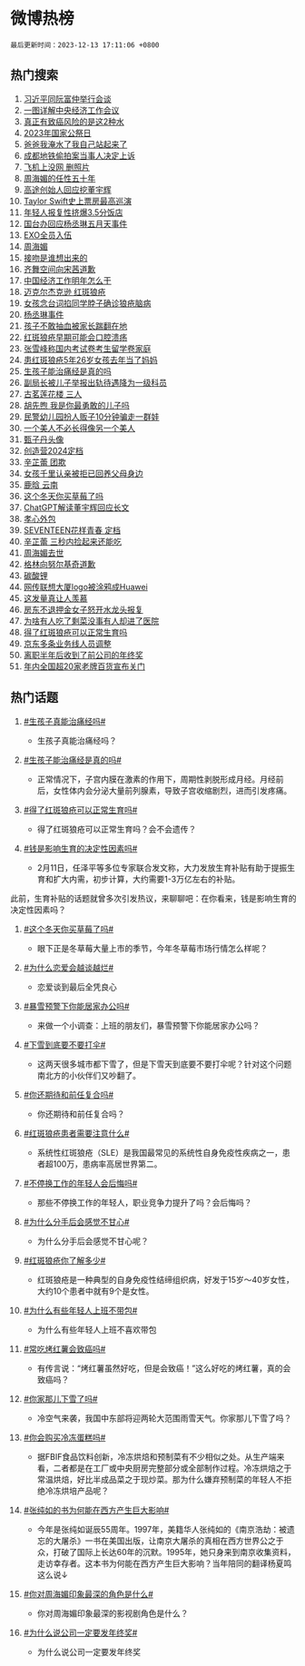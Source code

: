 # 微博热榜

`最后更新时间：2023-12-13 17:11:06 +0800`

## 热门搜索

1. [习近平同阮富仲举行会谈](https://m.weibo.cn/search?containerid=100103type%3D1%26t%3D10%26q%3D%23%E4%B9%A0%E8%BF%91%E5%B9%B3%E5%90%8C%E9%98%AE%E5%AF%8C%E4%BB%B2%E4%B8%BE%E8%A1%8C%E4%BC%9A%E8%B0%88%23&stream_entry_id=51&isnewpage=1&extparam=seat%3D1%26dgr%3D0%26cate%3D10103%26stream_entry_id%3D51%26filter_type%3Drealtimehot%26c_type%3D51%26pos%3D0%26q%3D%2523%25E4%25B9%25A0%25E8%25BF%2591%25E5%25B9%25B3%25E5%2590%258C%25E9%2598%25AE%25E5%25AF%258C%25E4%25BB%25B2%25E4%25B8%25BE%25E8%25A1%258C%25E4%25BC%259A%25E8%25B0%2588%2523%26display_time%3D1702458664%26pre_seqid%3D170245866476702673042)
1. [一图详解中央经济工作会议](https://m.weibo.cn/search?containerid=100103type%3D1%26t%3D10%26q%3D%23%E4%B8%80%E5%9B%BE%E8%AF%A6%E8%A7%A3%E4%B8%AD%E5%A4%AE%E7%BB%8F%E6%B5%8E%E5%B7%A5%E4%BD%9C%E4%BC%9A%E8%AE%AE%23&stream_entry_id=31&isnewpage=1&extparam=seat%3D1%26filter_type%3Drealtimehot%26q%3D%2523%25E4%25B8%2580%25E5%259B%25BE%25E8%25AF%25A6%25E8%25A7%25A3%25E4%25B8%25AD%25E5%25A4%25AE%25E7%25BB%258F%25E6%25B5%258E%25E5%25B7%25A5%25E4%25BD%259C%25E4%25BC%259A%25E8%25AE%25AE%2523%26pos%3D0%26realpos%3D1%26cate%3D5001%26c_type%3D31%26dgr%3D0%26flag%3D1%26stream_entry_id%3D31%26band_rank%3D1%26lcate%3D5001%26display_time%3D1702458664%26pre_seqid%3D170245866476702673042)
1. [真正有致癌风险的是这2种水](https://m.weibo.cn/search?containerid=100103type%3D1%26t%3D10%26q%3D%23%E7%9C%9F%E6%AD%A3%E6%9C%89%E8%87%B4%E7%99%8C%E9%A3%8E%E9%99%A9%E7%9A%84%E6%98%AF%E8%BF%992%E7%A7%8D%E6%B0%B4%23&stream_entry_id=31&isnewpage=1&extparam=seat%3D1%26filter_type%3Drealtimehot%26q%3D%2523%25E7%259C%259F%25E6%25AD%25A3%25E6%259C%2589%25E8%2587%25B4%25E7%2599%258C%25E9%25A3%258E%25E9%2599%25A9%25E7%259A%2584%25E6%2598%25AF%25E8%25BF%25992%25E7%25A7%258D%25E6%25B0%25B4%2523%26pos%3D1%26realpos%3D2%26cate%3D5001%26c_type%3D31%26dgr%3D0%26flag%3D0%26stream_entry_id%3D31%26band_rank%3D2%26lcate%3D5001%26display_time%3D1702458664%26pre_seqid%3D170245866476702673042)
1. [2023年国家公祭日](https://m.weibo.cn/search?containerid=100103type%3D1%26t%3D10%26q%3D%232023%E5%B9%B4%E5%9B%BD%E5%AE%B6%E5%85%AC%E7%A5%AD%E6%97%A5%23&stream_entry_id=31&isnewpage=1&extparam=seat%3D1%26filter_type%3Drealtimehot%26q%3D%25232023%25E5%25B9%25B4%25E5%259B%25BD%25E5%25AE%25B6%25E5%2585%25AC%25E7%25A5%25AD%25E6%2597%25A5%2523%26pos%3D2%26realpos%3D3%26cate%3D5001%26c_type%3D31%26dgr%3D0%26flag%3D16%26stream_entry_id%3D31%26band_rank%3D3%26lcate%3D5001%26display_time%3D1702458664%26pre_seqid%3D170245866476702673042)
1. [爸爸我淹水了我自己站起来了](https://m.weibo.cn/search?containerid=100103type%3D1%26t%3D10%26q%3D%23%E7%88%B8%E7%88%B8%E6%88%91%E6%B7%B9%E6%B0%B4%E4%BA%86%E6%88%91%E8%87%AA%E5%B7%B1%E7%AB%99%E8%B5%B7%E6%9D%A5%E4%BA%86%23&stream_entry_id=31&isnewpage=1&extparam=seat%3D1%26filter_type%3Drealtimehot%26q%3D%2523%25E7%2588%25B8%25E7%2588%25B8%25E6%2588%2591%25E6%25B7%25B9%25E6%25B0%25B4%25E4%25BA%2586%25E6%2588%2591%25E8%2587%25AA%25E5%25B7%25B1%25E7%25AB%2599%25E8%25B5%25B7%25E6%259D%25A5%25E4%25BA%2586%2523%26pos%3D3%26realpos%3D4%26cate%3D5001%26c_type%3D31%26dgr%3D0%26flag%3D0%26stream_entry_id%3D31%26band_rank%3D4%26lcate%3D5001%26display_time%3D1702458664%26pre_seqid%3D170245866476702673042)
1. [成都地铁偷拍案当事人决定上诉](https://m.weibo.cn/search?containerid=100103type%3D1%26t%3D10%26q%3D%23%E6%88%90%E9%83%BD%E5%9C%B0%E9%93%81%E5%81%B7%E6%8B%8D%E6%A1%88%E5%BD%93%E4%BA%8B%E4%BA%BA%E5%86%B3%E5%AE%9A%E4%B8%8A%E8%AF%89%23&stream_entry_id=31&isnewpage=1&extparam=seat%3D1%26filter_type%3Drealtimehot%26q%3D%2523%25E6%2588%2590%25E9%2583%25BD%25E5%259C%25B0%25E9%2593%2581%25E5%2581%25B7%25E6%258B%258D%25E6%25A1%2588%25E5%25BD%2593%25E4%25BA%258B%25E4%25BA%25BA%25E5%2586%25B3%25E5%25AE%259A%25E4%25B8%258A%25E8%25AF%2589%2523%26pos%3D4%26realpos%3D5%26cate%3D5001%26c_type%3D31%26dgr%3D0%26flag%3D1%26stream_entry_id%3D31%26band_rank%3D5%26lcate%3D5001%26display_time%3D1702458664%26pre_seqid%3D170245866476702673042)
1. [飞机上没网 删照片](https://m.weibo.cn/search?containerid=100103type%3D1%26t%3D10%26q%3D%E9%A3%9E%E6%9C%BA%E4%B8%8A%E6%B2%A1%E7%BD%91+%E5%88%A0%E7%85%A7%E7%89%87&stream_entry_id=31&isnewpage=1&extparam=seat%3D1%26filter_type%3Drealtimehot%26q%3D%25E9%25A3%259E%25E6%259C%25BA%25E4%25B8%258A%25E6%25B2%25A1%25E7%25BD%2591%2520%25E5%2588%25A0%25E7%2585%25A7%25E7%2589%2587%26pos%3D5%26realpos%3D6%26cate%3D5001%26c_type%3D31%26dgr%3D0%26flag%3D16%26stream_entry_id%3D31%26band_rank%3D6%26lcate%3D5001%26display_time%3D1702458664%26pre_seqid%3D170245866476702673042)
1. [周海媚的任性五十年](https://m.weibo.cn/search?containerid=100103type%3D1%26t%3D10%26q%3D%E5%91%A8%E6%B5%B7%E5%AA%9A%E7%9A%84%E4%BB%BB%E6%80%A7%E4%BA%94%E5%8D%81%E5%B9%B4&stream_entry_id=31&isnewpage=1&extparam=seat%3D1%26filter_type%3Drealtimehot%26q%3D%25E5%2591%25A8%25E6%25B5%25B7%25E5%25AA%259A%25E7%259A%2584%25E4%25BB%25BB%25E6%2580%25A7%25E4%25BA%2594%25E5%258D%2581%25E5%25B9%25B4%26pos%3D6%26realpos%3D7%26cate%3D5001%26c_type%3D31%26dgr%3D0%26flag%3D0%26stream_entry_id%3D31%26band_rank%3D7%26lcate%3D5001%26display_time%3D1702458664%26pre_seqid%3D170245866476702673042)
1. [高途创始人回应挖董宇辉](https://m.weibo.cn/search?containerid=100103type%3D1%26t%3D10%26q%3D%23%E9%AB%98%E9%80%94%E5%88%9B%E5%A7%8B%E4%BA%BA%E5%9B%9E%E5%BA%94%E6%8C%96%E8%91%A3%E5%AE%87%E8%BE%89%23&stream_entry_id=31&isnewpage=1&extparam=seat%3D1%26filter_type%3Drealtimehot%26q%3D%2523%25E9%25AB%2598%25E9%2580%2594%25E5%2588%259B%25E5%25A7%258B%25E4%25BA%25BA%25E5%259B%259E%25E5%25BA%2594%25E6%258C%2596%25E8%2591%25A3%25E5%25AE%2587%25E8%25BE%2589%2523%26pos%3D7%26realpos%3D8%26cate%3D5001%26c_type%3D31%26dgr%3D0%26flag%3D1%26stream_entry_id%3D31%26band_rank%3D8%26lcate%3D5001%26display_time%3D1702458664%26pre_seqid%3D170245866476702673042)
1. [Taylor Swift史上票房最高巡演](https://m.weibo.cn/search?containerid=100103type%3D1%26t%3D10%26q%3DTaylor+Swift%E5%8F%B2%E4%B8%8A%E7%A5%A8%E6%88%BF%E6%9C%80%E9%AB%98%E5%B7%A1%E6%BC%94&stream_entry_id=31&isnewpage=1&extparam=seat%3D1%26filter_type%3Drealtimehot%26q%3DTaylor%2520Swift%25E5%258F%25B2%25E4%25B8%258A%25E7%25A5%25A8%25E6%2588%25BF%25E6%259C%2580%25E9%25AB%2598%25E5%25B7%25A1%25E6%25BC%2594%26pos%3D8%26realpos%3D9%26cate%3D5001%26c_type%3D31%26dgr%3D0%26flag%3D1%26stream_entry_id%3D31%26band_rank%3D9%26lcate%3D5001%26display_time%3D1702458664%26pre_seqid%3D170245866476702673042)
1. [年轻人报复性挤爆3.5分饭店](https://m.weibo.cn/search?containerid=100103type%3D1%26t%3D10%26q%3D%23%E5%B9%B4%E8%BD%BB%E4%BA%BA%E6%8A%A5%E5%A4%8D%E6%80%A7%E6%8C%A4%E7%88%863.5%E5%88%86%E9%A5%AD%E5%BA%97%23&stream_entry_id=31&isnewpage=1&extparam=seat%3D1%26filter_type%3Drealtimehot%26q%3D%2523%25E5%25B9%25B4%25E8%25BD%25BB%25E4%25BA%25BA%25E6%258A%25A5%25E5%25A4%258D%25E6%2580%25A7%25E6%258C%25A4%25E7%2588%25863.5%25E5%2588%2586%25E9%25A5%25AD%25E5%25BA%2597%2523%26pos%3D9%26realpos%3D10%26cate%3D5001%26c_type%3D31%26dgr%3D0%26flag%3D1%26stream_entry_id%3D31%26band_rank%3D10%26lcate%3D5001%26display_time%3D1702458664%26pre_seqid%3D170245866476702673042)
1. [国台办回应杨丞琳五月天事件](https://m.weibo.cn/search?containerid=100103type%3D1%26t%3D10%26q%3D%23%E5%9B%BD%E5%8F%B0%E5%8A%9E%E5%9B%9E%E5%BA%94%E6%9D%A8%E4%B8%9E%E7%90%B3%E4%BA%94%E6%9C%88%E5%A4%A9%E4%BA%8B%E4%BB%B6%23&stream_entry_id=31&isnewpage=1&extparam=seat%3D1%26filter_type%3Drealtimehot%26q%3D%2523%25E5%259B%25BD%25E5%258F%25B0%25E5%258A%259E%25E5%259B%259E%25E5%25BA%2594%25E6%259D%25A8%25E4%25B8%259E%25E7%2590%25B3%25E4%25BA%2594%25E6%259C%2588%25E5%25A4%25A9%25E4%25BA%258B%25E4%25BB%25B6%2523%26pos%3D10%26realpos%3D11%26cate%3D5001%26c_type%3D31%26dgr%3D0%26flag%3D2%26stream_entry_id%3D31%26band_rank%3D11%26lcate%3D5001%26display_time%3D1702458664%26pre_seqid%3D170245866476702673042)
1. [EXO全员入伍](https://m.weibo.cn/search?containerid=100103type%3D1%26t%3D10%26q%3DEXO%E5%85%A8%E5%91%98%E5%85%A5%E4%BC%8D&stream_entry_id=31&isnewpage=1&extparam=seat%3D1%26filter_type%3Drealtimehot%26q%3DEXO%25E5%2585%25A8%25E5%2591%2598%25E5%2585%25A5%25E4%25BC%258D%26pos%3D11%26realpos%3D12%26cate%3D5001%26c_type%3D31%26dgr%3D0%26flag%3D1%26stream_entry_id%3D31%26band_rank%3D12%26lcate%3D5001%26display_time%3D1702458664%26pre_seqid%3D170245866476702673042)
1. [周海媚](https://m.weibo.cn/search?containerid=100103type%3D1%26t%3D10%26q%3D%E5%91%A8%E6%B5%B7%E5%AA%9A&stream_entry_id=31&isnewpage=1&extparam=seat%3D1%26filter_type%3Drealtimehot%26q%3D%25E5%2591%25A8%25E6%25B5%25B7%25E5%25AA%259A%26pos%3D12%26realpos%3D13%26cate%3D5001%26c_type%3D31%26dgr%3D0%26flag%3D0%26stream_entry_id%3D31%26band_rank%3D13%26lcate%3D5001%26display_time%3D1702458664%26pre_seqid%3D170245866476702673042)
1. [接吻是谁想出来的](https://m.weibo.cn/search?containerid=100103type%3D1%26t%3D10%26q%3D%E6%8E%A5%E5%90%BB%E6%98%AF%E8%B0%81%E6%83%B3%E5%87%BA%E6%9D%A5%E7%9A%84&stream_entry_id=31&isnewpage=1&extparam=seat%3D1%26filter_type%3Drealtimehot%26q%3D%25E6%258E%25A5%25E5%2590%25BB%25E6%2598%25AF%25E8%25B0%2581%25E6%2583%25B3%25E5%2587%25BA%25E6%259D%25A5%25E7%259A%2584%26pos%3D13%26realpos%3D14%26cate%3D5001%26c_type%3D31%26dgr%3D0%26flag%3D0%26stream_entry_id%3D31%26band_rank%3D14%26lcate%3D5001%26display_time%3D1702458664%26pre_seqid%3D170245866476702673042)
1. [齐舞空间向宋茜道歉](https://m.weibo.cn/search?containerid=100103type%3D1%26t%3D10%26q%3D%23%E9%BD%90%E8%88%9E%E7%A9%BA%E9%97%B4%E5%90%91%E5%AE%8B%E8%8C%9C%E9%81%93%E6%AD%89%23&stream_entry_id=31&isnewpage=1&extparam=seat%3D1%26filter_type%3Drealtimehot%26q%3D%2523%25E9%25BD%2590%25E8%2588%259E%25E7%25A9%25BA%25E9%2597%25B4%25E5%2590%2591%25E5%25AE%258B%25E8%258C%259C%25E9%2581%2593%25E6%25AD%2589%2523%26pos%3D14%26realpos%3D15%26cate%3D5001%26c_type%3D31%26dgr%3D0%26flag%3D1%26stream_entry_id%3D31%26band_rank%3D15%26lcate%3D5001%26display_time%3D1702458664%26pre_seqid%3D170245866476702673042)
1. [中国经济工作明年怎么干](https://m.weibo.cn/search?containerid=100103type%3D1%26t%3D10%26q%3D%23%E4%B8%AD%E5%9B%BD%E7%BB%8F%E6%B5%8E%E5%B7%A5%E4%BD%9C%E6%98%8E%E5%B9%B4%E6%80%8E%E4%B9%88%E5%B9%B2%23&stream_entry_id=31&isnewpage=1&extparam=seat%3D1%26filter_type%3Drealtimehot%26q%3D%2523%25E4%25B8%25AD%25E5%259B%25BD%25E7%25BB%258F%25E6%25B5%258E%25E5%25B7%25A5%25E4%25BD%259C%25E6%2598%258E%25E5%25B9%25B4%25E6%2580%258E%25E4%25B9%2588%25E5%25B9%25B2%2523%26pos%3D15%26realpos%3D16%26cate%3D5001%26c_type%3D31%26dgr%3D0%26flag%3D1%26stream_entry_id%3D31%26band_rank%3D16%26lcate%3D5001%26display_time%3D1702458664%26pre_seqid%3D170245866476702673042)
1. [迈克尔杰克逊 红斑狼疮](https://m.weibo.cn/search?containerid=100103type%3D1%26t%3D10%26q%3D%E8%BF%88%E5%85%8B%E5%B0%94%E6%9D%B0%E5%85%8B%E9%80%8A+%E7%BA%A2%E6%96%91%E7%8B%BC%E7%96%AE&stream_entry_id=31&isnewpage=1&extparam=seat%3D1%26filter_type%3Drealtimehot%26q%3D%25E8%25BF%2588%25E5%2585%258B%25E5%25B0%2594%25E6%259D%25B0%25E5%2585%258B%25E9%2580%258A%2520%25E7%25BA%25A2%25E6%2596%2591%25E7%258B%25BC%25E7%2596%25AE%26pos%3D16%26realpos%3D17%26cate%3D5001%26c_type%3D31%26dgr%3D0%26flag%3D2%26stream_entry_id%3D31%26band_rank%3D17%26lcate%3D5001%26display_time%3D1702458664%26pre_seqid%3D170245866476702673042)
1. [女孩念台词掐同学脖子确诊狼疮脑病](https://m.weibo.cn/search?containerid=100103type%3D1%26t%3D10%26q%3D%23%E5%A5%B3%E5%AD%A9%E5%BF%B5%E5%8F%B0%E8%AF%8D%E6%8E%90%E5%90%8C%E5%AD%A6%E8%84%96%E5%AD%90%E7%A1%AE%E8%AF%8A%E7%8B%BC%E7%96%AE%E8%84%91%E7%97%85%23&stream_entry_id=31&isnewpage=1&extparam=seat%3D1%26filter_type%3Drealtimehot%26q%3D%2523%25E5%25A5%25B3%25E5%25AD%25A9%25E5%25BF%25B5%25E5%258F%25B0%25E8%25AF%258D%25E6%258E%2590%25E5%2590%258C%25E5%25AD%25A6%25E8%2584%2596%25E5%25AD%2590%25E7%25A1%25AE%25E8%25AF%258A%25E7%258B%25BC%25E7%2596%25AE%25E8%2584%2591%25E7%2597%2585%2523%26pos%3D17%26realpos%3D18%26cate%3D5001%26c_type%3D31%26dgr%3D0%26flag%3D1%26stream_entry_id%3D31%26band_rank%3D18%26lcate%3D5001%26display_time%3D1702458664%26pre_seqid%3D170245866476702673042)
1. [杨丞琳事件](https://m.weibo.cn/search?containerid=100103type%3D1%26t%3D10%26q%3D%23%E6%9D%A8%E4%B8%9E%E7%90%B3%E4%BA%8B%E4%BB%B6%23&stream_entry_id=31&isnewpage=1&extparam=seat%3D1%26filter_type%3Drealtimehot%26q%3D%2523%25E6%259D%25A8%25E4%25B8%259E%25E7%2590%25B3%25E4%25BA%258B%25E4%25BB%25B6%2523%26pos%3D18%26realpos%3D19%26cate%3D5001%26c_type%3D31%26dgr%3D0%26flag%3D2%26stream_entry_id%3D31%26band_rank%3D19%26lcate%3D5001%26display_time%3D1702458664%26pre_seqid%3D170245866476702673042)
1. [孩子不敢抽血被家长踹翻在地](https://m.weibo.cn/search?containerid=100103type%3D1%26t%3D10%26q%3D%23%E5%AD%A9%E5%AD%90%E4%B8%8D%E6%95%A2%E6%8A%BD%E8%A1%80%E8%A2%AB%E5%AE%B6%E9%95%BF%E8%B8%B9%E7%BF%BB%E5%9C%A8%E5%9C%B0%23&stream_entry_id=31&isnewpage=1&extparam=seat%3D1%26filter_type%3Drealtimehot%26q%3D%2523%25E5%25AD%25A9%25E5%25AD%2590%25E4%25B8%258D%25E6%2595%25A2%25E6%258A%25BD%25E8%25A1%2580%25E8%25A2%25AB%25E5%25AE%25B6%25E9%2595%25BF%25E8%25B8%25B9%25E7%25BF%25BB%25E5%259C%25A8%25E5%259C%25B0%2523%26pos%3D19%26realpos%3D20%26cate%3D5001%26c_type%3D31%26dgr%3D0%26flag%3D1%26stream_entry_id%3D31%26band_rank%3D20%26lcate%3D5001%26display_time%3D1702458664%26pre_seqid%3D170245866476702673042)
1. [红斑狼疮早期可能会口腔溃疡](https://m.weibo.cn/search?containerid=100103type%3D1%26t%3D10%26q%3D%23%E7%BA%A2%E6%96%91%E7%8B%BC%E7%96%AE%E6%97%A9%E6%9C%9F%E5%8F%AF%E8%83%BD%E4%BC%9A%E5%8F%A3%E8%85%94%E6%BA%83%E7%96%A1%23&stream_entry_id=31&isnewpage=1&extparam=seat%3D1%26filter_type%3Drealtimehot%26q%3D%2523%25E7%25BA%25A2%25E6%2596%2591%25E7%258B%25BC%25E7%2596%25AE%25E6%2597%25A9%25E6%259C%259F%25E5%258F%25AF%25E8%2583%25BD%25E4%25BC%259A%25E5%258F%25A3%25E8%2585%2594%25E6%25BA%2583%25E7%2596%25A1%2523%26pos%3D20%26realpos%3D21%26cate%3D5001%26c_type%3D31%26dgr%3D0%26flag%3D0%26stream_entry_id%3D31%26band_rank%3D21%26lcate%3D5001%26display_time%3D1702458664%26pre_seqid%3D170245866476702673042)
1. [张雪峰称国内考试卷考生留学卷家庭](https://m.weibo.cn/search?containerid=100103type%3D1%26t%3D10%26q%3D%23%E5%BC%A0%E9%9B%AA%E5%B3%B0%E7%A7%B0%E5%9B%BD%E5%86%85%E8%80%83%E8%AF%95%E5%8D%B7%E8%80%83%E7%94%9F%E7%95%99%E5%AD%A6%E5%8D%B7%E5%AE%B6%E5%BA%AD%23&stream_entry_id=31&isnewpage=1&extparam=seat%3D1%26filter_type%3Drealtimehot%26q%3D%2523%25E5%25BC%25A0%25E9%259B%25AA%25E5%25B3%25B0%25E7%25A7%25B0%25E5%259B%25BD%25E5%2586%2585%25E8%2580%2583%25E8%25AF%2595%25E5%258D%25B7%25E8%2580%2583%25E7%2594%259F%25E7%2595%2599%25E5%25AD%25A6%25E5%258D%25B7%25E5%25AE%25B6%25E5%25BA%25AD%2523%26pos%3D21%26realpos%3D22%26cate%3D5001%26c_type%3D31%26dgr%3D0%26flag%3D2%26stream_entry_id%3D31%26band_rank%3D22%26lcate%3D5001%26display_time%3D1702458664%26pre_seqid%3D170245866476702673042)
1. [患红斑狼疮5年26岁女孩去年当了妈妈](https://m.weibo.cn/search?containerid=100103type%3D1%26t%3D10%26q%3D%23%E6%82%A3%E7%BA%A2%E6%96%91%E7%8B%BC%E7%96%AE5%E5%B9%B426%E5%B2%81%E5%A5%B3%E5%AD%A9%E5%8E%BB%E5%B9%B4%E5%BD%93%E4%BA%86%E5%A6%88%E5%A6%88%23&stream_entry_id=31&isnewpage=1&extparam=seat%3D1%26filter_type%3Drealtimehot%26q%3D%2523%25E6%2582%25A3%25E7%25BA%25A2%25E6%2596%2591%25E7%258B%25BC%25E7%2596%25AE5%25E5%25B9%25B426%25E5%25B2%2581%25E5%25A5%25B3%25E5%25AD%25A9%25E5%258E%25BB%25E5%25B9%25B4%25E5%25BD%2593%25E4%25BA%2586%25E5%25A6%2588%25E5%25A6%2588%2523%26pos%3D22%26realpos%3D23%26cate%3D5001%26c_type%3D31%26dgr%3D0%26flag%3D1%26stream_entry_id%3D31%26band_rank%3D23%26lcate%3D5001%26display_time%3D1702458664%26pre_seqid%3D170245866476702673042)
1. [生孩子能治痛经是真的吗](https://m.weibo.cn/search?containerid=100103type%3D1%26t%3D10%26q%3D%23%E7%94%9F%E5%AD%A9%E5%AD%90%E8%83%BD%E6%B2%BB%E7%97%9B%E7%BB%8F%E6%98%AF%E7%9C%9F%E7%9A%84%E5%90%97%23&stream_entry_id=31&isnewpage=1&extparam=seat%3D1%26filter_type%3Drealtimehot%26q%3D%2523%25E7%2594%259F%25E5%25AD%25A9%25E5%25AD%2590%25E8%2583%25BD%25E6%25B2%25BB%25E7%2597%259B%25E7%25BB%258F%25E6%2598%25AF%25E7%259C%259F%25E7%259A%2584%25E5%2590%2597%2523%26pos%3D23%26realpos%3D24%26cate%3D5001%26c_type%3D31%26dgr%3D0%26flag%3D1%26stream_entry_id%3D31%26band_rank%3D24%26lcate%3D5001%26display_time%3D1702458664%26pre_seqid%3D170245866476702673042)
1. [副局长被儿子举报出轨待遇降为一级科员](https://m.weibo.cn/search?containerid=100103type%3D1%26t%3D10%26q%3D%23%E5%89%AF%E5%B1%80%E9%95%BF%E8%A2%AB%E5%84%BF%E5%AD%90%E4%B8%BE%E6%8A%A5%E5%87%BA%E8%BD%A8%E5%BE%85%E9%81%87%E9%99%8D%E4%B8%BA%E4%B8%80%E7%BA%A7%E7%A7%91%E5%91%98%23&stream_entry_id=31&isnewpage=1&extparam=seat%3D1%26filter_type%3Drealtimehot%26q%3D%2523%25E5%2589%25AF%25E5%25B1%2580%25E9%2595%25BF%25E8%25A2%25AB%25E5%2584%25BF%25E5%25AD%2590%25E4%25B8%25BE%25E6%258A%25A5%25E5%2587%25BA%25E8%25BD%25A8%25E5%25BE%2585%25E9%2581%2587%25E9%2599%258D%25E4%25B8%25BA%25E4%25B8%2580%25E7%25BA%25A7%25E7%25A7%2591%25E5%2591%2598%2523%26pos%3D24%26realpos%3D25%26cate%3D5001%26c_type%3D31%26dgr%3D0%26flag%3D1%26stream_entry_id%3D31%26band_rank%3D25%26lcate%3D5001%26display_time%3D1702458664%26pre_seqid%3D170245866476702673042)
1. [古茗莲花楼 三人](https://m.weibo.cn/search?containerid=100103type%3D1%26t%3D10%26q%3D%E5%8F%A4%E8%8C%97%E8%8E%B2%E8%8A%B1%E6%A5%BC+%E4%B8%89%E4%BA%BA&stream_entry_id=31&isnewpage=1&extparam=seat%3D1%26filter_type%3Drealtimehot%26q%3D%25E5%258F%25A4%25E8%258C%2597%25E8%258E%25B2%25E8%258A%25B1%25E6%25A5%25BC%2520%25E4%25B8%2589%25E4%25BA%25BA%26pos%3D25%26realpos%3D26%26cate%3D5001%26c_type%3D31%26dgr%3D0%26flag%3D0%26stream_entry_id%3D31%26band_rank%3D26%26lcate%3D5001%26display_time%3D1702458664%26pre_seqid%3D170245866476702673042)
1. [胡先煦 我是你最勇敢的儿子吗](https://m.weibo.cn/search?containerid=100103type%3D1%26t%3D10%26q%3D%E8%83%A1%E5%85%88%E7%85%A6+%E6%88%91%E6%98%AF%E4%BD%A0%E6%9C%80%E5%8B%87%E6%95%A2%E7%9A%84%E5%84%BF%E5%AD%90%E5%90%97&stream_entry_id=31&isnewpage=1&extparam=seat%3D1%26filter_type%3Drealtimehot%26q%3D%25E8%2583%25A1%25E5%2585%2588%25E7%2585%25A6%2520%25E6%2588%2591%25E6%2598%25AF%25E4%25BD%25A0%25E6%259C%2580%25E5%258B%2587%25E6%2595%25A2%25E7%259A%2584%25E5%2584%25BF%25E5%25AD%2590%25E5%2590%2597%26pos%3D26%26realpos%3D27%26cate%3D5001%26c_type%3D31%26dgr%3D0%26flag%3D1%26stream_entry_id%3D31%26band_rank%3D27%26lcate%3D5001%26display_time%3D1702458664%26pre_seqid%3D170245866476702673042)
1. [民警幼儿园扮人贩子10分钟骗走一群娃](https://m.weibo.cn/search?containerid=100103type%3D1%26t%3D10%26q%3D%23%E6%B0%91%E8%AD%A6%E5%B9%BC%E5%84%BF%E5%9B%AD%E6%89%AE%E4%BA%BA%E8%B4%A9%E5%AD%9010%E5%88%86%E9%92%9F%E9%AA%97%E8%B5%B0%E4%B8%80%E7%BE%A4%E5%A8%83%23&stream_entry_id=31&isnewpage=1&extparam=seat%3D1%26filter_type%3Drealtimehot%26q%3D%2523%25E6%25B0%2591%25E8%25AD%25A6%25E5%25B9%25BC%25E5%2584%25BF%25E5%259B%25AD%25E6%2589%25AE%25E4%25BA%25BA%25E8%25B4%25A9%25E5%25AD%259010%25E5%2588%2586%25E9%2592%259F%25E9%25AA%2597%25E8%25B5%25B0%25E4%25B8%2580%25E7%25BE%25A4%25E5%25A8%2583%2523%26pos%3D27%26realpos%3D28%26cate%3D5001%26c_type%3D31%26dgr%3D0%26flag%3D1%26stream_entry_id%3D31%26band_rank%3D28%26lcate%3D5001%26display_time%3D1702458664%26pre_seqid%3D170245866476702673042)
1. [一个美人不必长得像另一个美人](https://m.weibo.cn/search?containerid=100103type%3D1%26t%3D10%26q%3D%E4%B8%80%E4%B8%AA%E7%BE%8E%E4%BA%BA%E4%B8%8D%E5%BF%85%E9%95%BF%E5%BE%97%E5%83%8F%E5%8F%A6%E4%B8%80%E4%B8%AA%E7%BE%8E%E4%BA%BA&stream_entry_id=31&isnewpage=1&extparam=seat%3D1%26filter_type%3Drealtimehot%26q%3D%25E4%25B8%2580%25E4%25B8%25AA%25E7%25BE%258E%25E4%25BA%25BA%25E4%25B8%258D%25E5%25BF%2585%25E9%2595%25BF%25E5%25BE%2597%25E5%2583%258F%25E5%258F%25A6%25E4%25B8%2580%25E4%25B8%25AA%25E7%25BE%258E%25E4%25BA%25BA%26pos%3D28%26realpos%3D29%26cate%3D5001%26c_type%3D31%26dgr%3D0%26flag%3D0%26stream_entry_id%3D31%26band_rank%3D29%26lcate%3D5001%26display_time%3D1702458664%26pre_seqid%3D170245866476702673042)
1. [甄子丹头像](https://m.weibo.cn/search?containerid=100103type%3D1%26t%3D10%26q%3D%E7%94%84%E5%AD%90%E4%B8%B9%E5%A4%B4%E5%83%8F&stream_entry_id=31&isnewpage=1&extparam=seat%3D1%26filter_type%3Drealtimehot%26q%3D%25E7%2594%2584%25E5%25AD%2590%25E4%25B8%25B9%25E5%25A4%25B4%25E5%2583%258F%26pos%3D29%26realpos%3D30%26cate%3D5001%26c_type%3D31%26dgr%3D0%26flag%3D1%26stream_entry_id%3D31%26band_rank%3D30%26lcate%3D5001%26display_time%3D1702458664%26pre_seqid%3D170245866476702673042)
1. [创造营2024定档](https://m.weibo.cn/search?containerid=100103type%3D1%26t%3D10%26q%3D%23%E5%88%9B%E9%80%A0%E8%90%A52024%E5%AE%9A%E6%A1%A3%23&stream_entry_id=31&isnewpage=1&extparam=seat%3D1%26filter_type%3Drealtimehot%26q%3D%2523%25E5%2588%259B%25E9%2580%25A0%25E8%2590%25A52024%25E5%25AE%259A%25E6%25A1%25A3%2523%26pos%3D30%26realpos%3D31%26cate%3D5001%26c_type%3D31%26dgr%3D0%26flag%3D0%26stream_entry_id%3D31%26band_rank%3D31%26lcate%3D5001%26display_time%3D1702458664%26pre_seqid%3D170245866476702673042)
1. [辛芷蕾 团欺](https://m.weibo.cn/search?containerid=100103type%3D1%26t%3D10%26q%3D%E8%BE%9B%E8%8A%B7%E8%95%BE+%E5%9B%A2%E6%AC%BA&stream_entry_id=31&isnewpage=1&extparam=seat%3D1%26filter_type%3Drealtimehot%26q%3D%25E8%25BE%259B%25E8%258A%25B7%25E8%2595%25BE%2520%25E5%259B%25A2%25E6%25AC%25BA%26pos%3D31%26realpos%3D32%26cate%3D5001%26c_type%3D31%26dgr%3D0%26flag%3D1%26stream_entry_id%3D31%26band_rank%3D32%26lcate%3D5001%26display_time%3D1702458664%26pre_seqid%3D170245866476702673042)
1. [女孩千里认亲被拒已回养父母身边](https://m.weibo.cn/search?containerid=100103type%3D1%26t%3D10%26q%3D%23%E5%A5%B3%E5%AD%A9%E5%8D%83%E9%87%8C%E8%AE%A4%E4%BA%B2%E8%A2%AB%E6%8B%92%E5%B7%B2%E5%9B%9E%E5%85%BB%E7%88%B6%E6%AF%8D%E8%BA%AB%E8%BE%B9%23&stream_entry_id=31&isnewpage=1&extparam=seat%3D1%26filter_type%3Drealtimehot%26q%3D%2523%25E5%25A5%25B3%25E5%25AD%25A9%25E5%258D%2583%25E9%2587%258C%25E8%25AE%25A4%25E4%25BA%25B2%25E8%25A2%25AB%25E6%258B%2592%25E5%25B7%25B2%25E5%259B%259E%25E5%2585%25BB%25E7%2588%25B6%25E6%25AF%258D%25E8%25BA%25AB%25E8%25BE%25B9%2523%26pos%3D32%26realpos%3D33%26cate%3D5001%26c_type%3D31%26dgr%3D0%26flag%3D0%26stream_entry_id%3D31%26band_rank%3D33%26lcate%3D5001%26display_time%3D1702458664%26pre_seqid%3D170245866476702673042)
1. [鹿晗 云南](https://m.weibo.cn/search?containerid=100103type%3D1%26t%3D10%26q%3D%E9%B9%BF%E6%99%97+%E4%BA%91%E5%8D%97&stream_entry_id=31&isnewpage=1&extparam=seat%3D1%26filter_type%3Drealtimehot%26q%3D%25E9%25B9%25BF%25E6%2599%2597%2520%25E4%25BA%2591%25E5%258D%2597%26pos%3D33%26realpos%3D34%26cate%3D5001%26c_type%3D31%26dgr%3D0%26flag%3D0%26stream_entry_id%3D31%26band_rank%3D34%26lcate%3D5001%26display_time%3D1702458664%26pre_seqid%3D170245866476702673042)
1. [这个冬天你买草莓了吗](https://m.weibo.cn/search?containerid=100103type%3D1%26t%3D10%26q%3D%23%E8%BF%99%E4%B8%AA%E5%86%AC%E5%A4%A9%E4%BD%A0%E4%B9%B0%E8%8D%89%E8%8E%93%E4%BA%86%E5%90%97%23&stream_entry_id=31&isnewpage=1&extparam=seat%3D1%26filter_type%3Drealtimehot%26q%3D%2523%25E8%25BF%2599%25E4%25B8%25AA%25E5%2586%25AC%25E5%25A4%25A9%25E4%25BD%25A0%25E4%25B9%25B0%25E8%258D%2589%25E8%258E%2593%25E4%25BA%2586%25E5%2590%2597%2523%26pos%3D34%26realpos%3D35%26cate%3D5001%26c_type%3D31%26dgr%3D0%26flag%3D1%26stream_entry_id%3D31%26band_rank%3D35%26lcate%3D5001%26display_time%3D1702458664%26pre_seqid%3D170245866476702673042)
1. [ChatGPT解读董宇辉回应长文](https://m.weibo.cn/search?containerid=100103type%3D1%26t%3D10%26q%3D%23ChatGPT%E8%A7%A3%E8%AF%BB%E8%91%A3%E5%AE%87%E8%BE%89%E5%9B%9E%E5%BA%94%E9%95%BF%E6%96%87%23&stream_entry_id=31&isnewpage=1&extparam=seat%3D1%26filter_type%3Drealtimehot%26q%3D%2523ChatGPT%25E8%25A7%25A3%25E8%25AF%25BB%25E8%2591%25A3%25E5%25AE%2587%25E8%25BE%2589%25E5%259B%259E%25E5%25BA%2594%25E9%2595%25BF%25E6%2596%2587%2523%26pos%3D35%26realpos%3D36%26cate%3D5001%26c_type%3D31%26dgr%3D0%26flag%3D1%26stream_entry_id%3D31%26band_rank%3D36%26lcate%3D5001%26display_time%3D1702458664%26pre_seqid%3D170245866476702673042)
1. [孝心外包](https://m.weibo.cn/search?containerid=100103type%3D1%26t%3D10%26q%3D%E5%AD%9D%E5%BF%83%E5%A4%96%E5%8C%85&stream_entry_id=31&isnewpage=1&extparam=seat%3D1%26filter_type%3Drealtimehot%26q%3D%25E5%25AD%259D%25E5%25BF%2583%25E5%25A4%2596%25E5%258C%2585%26pos%3D36%26realpos%3D37%26cate%3D5001%26c_type%3D31%26dgr%3D0%26flag%3D1%26stream_entry_id%3D31%26band_rank%3D37%26lcate%3D5001%26display_time%3D1702458664%26pre_seqid%3D170245866476702673042)
1. [SEVENTEEN花样青春 定档](https://m.weibo.cn/search?containerid=100103type%3D1%26t%3D10%26q%3DSEVENTEEN%E8%8A%B1%E6%A0%B7%E9%9D%92%E6%98%A5+%E5%AE%9A%E6%A1%A3&stream_entry_id=31&isnewpage=1&extparam=seat%3D1%26filter_type%3Drealtimehot%26q%3DSEVENTEEN%25E8%258A%25B1%25E6%25A0%25B7%25E9%259D%2592%25E6%2598%25A5%2520%25E5%25AE%259A%25E6%25A1%25A3%26pos%3D37%26realpos%3D38%26cate%3D5001%26c_type%3D31%26dgr%3D0%26flag%3D1%26stream_entry_id%3D31%26band_rank%3D38%26lcate%3D5001%26display_time%3D1702458664%26pre_seqid%3D170245866476702673042)
1. [辛芷蕾 三秒内捡起来还能吃](https://m.weibo.cn/search?containerid=100103type%3D1%26t%3D10%26q%3D%E8%BE%9B%E8%8A%B7%E8%95%BE+%E4%B8%89%E7%A7%92%E5%86%85%E6%8D%A1%E8%B5%B7%E6%9D%A5%E8%BF%98%E8%83%BD%E5%90%83&stream_entry_id=31&isnewpage=1&extparam=seat%3D1%26filter_type%3Drealtimehot%26q%3D%25E8%25BE%259B%25E8%258A%25B7%25E8%2595%25BE%2520%25E4%25B8%2589%25E7%25A7%2592%25E5%2586%2585%25E6%258D%25A1%25E8%25B5%25B7%25E6%259D%25A5%25E8%25BF%2598%25E8%2583%25BD%25E5%2590%2583%26pos%3D38%26realpos%3D39%26cate%3D5001%26c_type%3D31%26dgr%3D0%26flag%3D1%26stream_entry_id%3D31%26band_rank%3D39%26lcate%3D5001%26display_time%3D1702458664%26pre_seqid%3D170245866476702673042)
1. [周海媚去世](https://m.weibo.cn/search?containerid=100103type%3D1%26t%3D10%26q%3D%E5%91%A8%E6%B5%B7%E5%AA%9A%E5%8E%BB%E4%B8%96&stream_entry_id=31&isnewpage=1&extparam=seat%3D1%26filter_type%3Drealtimehot%26q%3D%25E5%2591%25A8%25E6%25B5%25B7%25E5%25AA%259A%25E5%258E%25BB%25E4%25B8%2596%26pos%3D39%26realpos%3D40%26cate%3D5001%26c_type%3D31%26dgr%3D0%26flag%3D0%26stream_entry_id%3D31%26band_rank%3D40%26lcate%3D5001%26display_time%3D1702458664%26pre_seqid%3D170245866476702673042)
1. [格林向努尔基奇道歉](https://m.weibo.cn/search?containerid=100103type%3D1%26t%3D10%26q%3D%23%E6%A0%BC%E6%9E%97%E5%90%91%E5%8A%AA%E5%B0%94%E5%9F%BA%E5%A5%87%E9%81%93%E6%AD%89%23&stream_entry_id=31&isnewpage=1&extparam=seat%3D1%26filter_type%3Drealtimehot%26q%3D%2523%25E6%25A0%25BC%25E6%259E%2597%25E5%2590%2591%25E5%258A%25AA%25E5%25B0%2594%25E5%259F%25BA%25E5%25A5%2587%25E9%2581%2593%25E6%25AD%2589%2523%26pos%3D40%26realpos%3D41%26cate%3D5001%26c_type%3D31%26dgr%3D0%26flag%3D1%26stream_entry_id%3D31%26band_rank%3D41%26lcate%3D5001%26display_time%3D1702458664%26pre_seqid%3D170245866476702673042)
1. [碳酸锂](https://m.weibo.cn/search?containerid=100103type%3D1%26t%3D10%26q%3D%E7%A2%B3%E9%85%B8%E9%94%82&stream_entry_id=31&isnewpage=1&extparam=seat%3D1%26filter_type%3Drealtimehot%26q%3D%25E7%25A2%25B3%25E9%2585%25B8%25E9%2594%2582%26pos%3D41%26realpos%3D42%26cate%3D5001%26c_type%3D31%26dgr%3D0%26flag%3D1%26stream_entry_id%3D31%26band_rank%3D42%26lcate%3D5001%26display_time%3D1702458664%26pre_seqid%3D170245866476702673042)
1. [网传联想大厦logo被涂鸦成Huawei](https://m.weibo.cn/search?containerid=100103type%3D1%26t%3D10%26q%3D%23%E7%BD%91%E4%BC%A0%E8%81%94%E6%83%B3%E5%A4%A7%E5%8E%A6logo%E8%A2%AB%E6%B6%82%E9%B8%A6%E6%88%90Huawei%23&stream_entry_id=31&isnewpage=1&extparam=seat%3D1%26filter_type%3Drealtimehot%26q%3D%2523%25E7%25BD%2591%25E4%25BC%25A0%25E8%2581%2594%25E6%2583%25B3%25E5%25A4%25A7%25E5%258E%25A6logo%25E8%25A2%25AB%25E6%25B6%2582%25E9%25B8%25A6%25E6%2588%2590Huawei%2523%26pos%3D42%26realpos%3D43%26cate%3D5001%26c_type%3D31%26dgr%3D0%26flag%3D1%26stream_entry_id%3D31%26band_rank%3D43%26lcate%3D5001%26display_time%3D1702458664%26pre_seqid%3D170245866476702673042)
1. [这发量真让人羡慕](https://m.weibo.cn/search?containerid=100103type%3D1%26t%3D10%26q%3D%E8%BF%99%E5%8F%91%E9%87%8F%E7%9C%9F%E8%AE%A9%E4%BA%BA%E7%BE%A1%E6%85%95&stream_entry_id=31&isnewpage=1&extparam=seat%3D1%26filter_type%3Drealtimehot%26q%3D%25E8%25BF%2599%25E5%258F%2591%25E9%2587%258F%25E7%259C%259F%25E8%25AE%25A9%25E4%25BA%25BA%25E7%25BE%25A1%25E6%2585%2595%26pos%3D43%26realpos%3D44%26cate%3D5001%26c_type%3D31%26dgr%3D0%26flag%3D1%26stream_entry_id%3D31%26band_rank%3D44%26lcate%3D5001%26display_time%3D1702458664%26pre_seqid%3D170245866476702673042)
1. [房东不退押金女子怒开水龙头报复](https://m.weibo.cn/search?containerid=100103type%3D1%26t%3D10%26q%3D%23%E6%88%BF%E4%B8%9C%E4%B8%8D%E9%80%80%E6%8A%BC%E9%87%91%E5%A5%B3%E5%AD%90%E6%80%92%E5%BC%80%E6%B0%B4%E9%BE%99%E5%A4%B4%E6%8A%A5%E5%A4%8D%23&stream_entry_id=31&isnewpage=1&extparam=seat%3D1%26filter_type%3Drealtimehot%26q%3D%2523%25E6%2588%25BF%25E4%25B8%259C%25E4%25B8%258D%25E9%2580%2580%25E6%258A%25BC%25E9%2587%2591%25E5%25A5%25B3%25E5%25AD%2590%25E6%2580%2592%25E5%25BC%2580%25E6%25B0%25B4%25E9%25BE%2599%25E5%25A4%25B4%25E6%258A%25A5%25E5%25A4%258D%2523%26pos%3D44%26realpos%3D45%26cate%3D5001%26c_type%3D31%26dgr%3D0%26flag%3D0%26stream_entry_id%3D31%26band_rank%3D45%26lcate%3D5001%26display_time%3D1702458664%26pre_seqid%3D170245866476702673042)
1. [为啥有人吃了剩菜没事有人却进了医院](https://m.weibo.cn/search?containerid=100103type%3D1%26t%3D10%26q%3D%23%E4%B8%BA%E5%95%A5%E6%9C%89%E4%BA%BA%E5%90%83%E4%BA%86%E5%89%A9%E8%8F%9C%E6%B2%A1%E4%BA%8B%E6%9C%89%E4%BA%BA%E5%8D%B4%E8%BF%9B%E4%BA%86%E5%8C%BB%E9%99%A2%23&stream_entry_id=31&isnewpage=1&extparam=seat%3D1%26filter_type%3Drealtimehot%26q%3D%2523%25E4%25B8%25BA%25E5%2595%25A5%25E6%259C%2589%25E4%25BA%25BA%25E5%2590%2583%25E4%25BA%2586%25E5%2589%25A9%25E8%258F%259C%25E6%25B2%25A1%25E4%25BA%258B%25E6%259C%2589%25E4%25BA%25BA%25E5%258D%25B4%25E8%25BF%259B%25E4%25BA%2586%25E5%258C%25BB%25E9%2599%25A2%2523%26pos%3D45%26realpos%3D46%26cate%3D5001%26c_type%3D31%26dgr%3D0%26flag%3D0%26stream_entry_id%3D31%26band_rank%3D46%26lcate%3D5001%26display_time%3D1702458664%26pre_seqid%3D170245866476702673042)
1. [得了红斑狼疮可以正常生育吗](https://m.weibo.cn/search?containerid=100103type%3D1%26t%3D10%26q%3D%23%E5%BE%97%E4%BA%86%E7%BA%A2%E6%96%91%E7%8B%BC%E7%96%AE%E5%8F%AF%E4%BB%A5%E6%AD%A3%E5%B8%B8%E7%94%9F%E8%82%B2%E5%90%97%23&stream_entry_id=31&isnewpage=1&extparam=seat%3D1%26filter_type%3Drealtimehot%26q%3D%2523%25E5%25BE%2597%25E4%25BA%2586%25E7%25BA%25A2%25E6%2596%2591%25E7%258B%25BC%25E7%2596%25AE%25E5%258F%25AF%25E4%25BB%25A5%25E6%25AD%25A3%25E5%25B8%25B8%25E7%2594%259F%25E8%2582%25B2%25E5%2590%2597%2523%26pos%3D46%26realpos%3D47%26cate%3D5001%26c_type%3D31%26dgr%3D0%26flag%3D1%26stream_entry_id%3D31%26band_rank%3D47%26lcate%3D5001%26display_time%3D1702458664%26pre_seqid%3D170245866476702673042)
1. [京东多条业务线人员调整](https://m.weibo.cn/search?containerid=100103type%3D1%26t%3D10%26q%3D%23%E4%BA%AC%E4%B8%9C%E5%A4%9A%E6%9D%A1%E4%B8%9A%E5%8A%A1%E7%BA%BF%E4%BA%BA%E5%91%98%E8%B0%83%E6%95%B4%23&stream_entry_id=31&isnewpage=1&extparam=seat%3D1%26filter_type%3Drealtimehot%26q%3D%2523%25E4%25BA%25AC%25E4%25B8%259C%25E5%25A4%259A%25E6%259D%25A1%25E4%25B8%259A%25E5%258A%25A1%25E7%25BA%25BF%25E4%25BA%25BA%25E5%2591%2598%25E8%25B0%2583%25E6%2595%25B4%2523%26pos%3D47%26realpos%3D48%26cate%3D5001%26c_type%3D31%26dgr%3D0%26flag%3D1%26stream_entry_id%3D31%26band_rank%3D48%26lcate%3D5001%26display_time%3D1702458664%26pre_seqid%3D170245866476702673042)
1. [离职半年后收到了前公司的年终奖](https://m.weibo.cn/search?containerid=100103type%3D1%26t%3D10%26q%3D%23%E7%A6%BB%E8%81%8C%E5%8D%8A%E5%B9%B4%E5%90%8E%E6%94%B6%E5%88%B0%E4%BA%86%E5%89%8D%E5%85%AC%E5%8F%B8%E7%9A%84%E5%B9%B4%E7%BB%88%E5%A5%96%23&stream_entry_id=31&isnewpage=1&extparam=seat%3D1%26filter_type%3Drealtimehot%26q%3D%2523%25E7%25A6%25BB%25E8%2581%258C%25E5%258D%258A%25E5%25B9%25B4%25E5%2590%258E%25E6%2594%25B6%25E5%2588%25B0%25E4%25BA%2586%25E5%2589%258D%25E5%2585%25AC%25E5%258F%25B8%25E7%259A%2584%25E5%25B9%25B4%25E7%25BB%2588%25E5%25A5%2596%2523%26pos%3D48%26realpos%3D49%26cate%3D5001%26c_type%3D31%26dgr%3D0%26flag%3D0%26stream_entry_id%3D31%26band_rank%3D49%26lcate%3D5001%26display_time%3D1702458664%26pre_seqid%3D170245866476702673042)
1. [年内全国超20家老牌百货宣布关门](https://m.weibo.cn/search?containerid=100103type%3D1%26t%3D10%26q%3D%23%E5%B9%B4%E5%86%85%E5%85%A8%E5%9B%BD%E8%B6%8520%E5%AE%B6%E8%80%81%E7%89%8C%E7%99%BE%E8%B4%A7%E5%AE%A3%E5%B8%83%E5%85%B3%E9%97%A8%23&stream_entry_id=31&isnewpage=1&extparam=seat%3D1%26filter_type%3Drealtimehot%26q%3D%2523%25E5%25B9%25B4%25E5%2586%2585%25E5%2585%25A8%25E5%259B%25BD%25E8%25B6%258520%25E5%25AE%25B6%25E8%2580%2581%25E7%2589%258C%25E7%2599%25BE%25E8%25B4%25A7%25E5%25AE%25A3%25E5%25B8%2583%25E5%2585%25B3%25E9%2597%25A8%2523%26pos%3D49%26realpos%3D50%26cate%3D5001%26c_type%3D31%26dgr%3D0%26flag%3D1%26stream_entry_id%3D31%26band_rank%3D50%26lcate%3D5001%26display_time%3D1702458664%26pre_seqid%3D170245866476702673042)

## 热门话题

1. [#生孩子真能治痛经吗#](https://m.weibo.cn/search?containerid=231522type%3D1%26t%3D10%26q%3D%23%E7%94%9F%E5%AD%A9%E5%AD%90%E7%9C%9F%E8%83%BD%E6%B2%BB%E7%97%9B%E7%BB%8F%E5%90%97%23&stream_entry_id=128&isnewpage=1&extparam=seat%3D1%26dgr%3D0%26cate%3D5004%26unitid%3D1702423943253%26lcate%3D5004%26pos%3D1-0-0%26c_type%3D128%26display_time%3D1702458666%26pre_seqid%3D170245866680804273217)
    - 生孩子真能治痛经吗？

1. [#生孩子能治痛经是真的吗#](https://m.weibo.cn/search?containerid=231522type%3D1%26t%3D10%26q%3D%23%E7%94%9F%E5%AD%A9%E5%AD%90%E8%83%BD%E6%B2%BB%E7%97%9B%E7%BB%8F%E6%98%AF%E7%9C%9F%E7%9A%84%E5%90%97%23&stream_entry_id=128&isnewpage=1&extparam=seat%3D1%26dgr%3D0%26cate%3D5004%26unitid%3D1702454545948%26lcate%3D5004%26pos%3D1-0-1%26c_type%3D128%26display_time%3D1702458666%26pre_seqid%3D170245866680804273217)
    - 正常情况下，子宫内膜在激素的作用下，周期性剥脱形成月经。月经前后，女性体内会分泌大量前列腺素，导致子宫收缩剧烈，进而引发疼痛。

1. [#得了红斑狼疮可以正常生育吗#](https://m.weibo.cn/search?containerid=231522type%3D1%26t%3D10%26q%3D%23%E5%BE%97%E4%BA%86%E7%BA%A2%E6%96%91%E7%8B%BC%E7%96%AE%E5%8F%AF%E4%BB%A5%E6%AD%A3%E5%B8%B8%E7%94%9F%E8%82%B2%E5%90%97%23&stream_entry_id=128&isnewpage=1&extparam=seat%3D1%26dgr%3D0%26cate%3D5004%26unitid%3D1702453039427%26lcate%3D5004%26pos%3D1-0-2%26c_type%3D128%26display_time%3D1702458666%26pre_seqid%3D170245866680804273217)
    - 得了红斑狼疮可以正常生育吗？会不会遗传？

1. [#钱是影响生育的决定性因素吗#](https://m.weibo.cn/search?containerid=231522type%3D1%26t%3D10%26q%3D%23%E9%92%B1%E6%98%AF%E5%BD%B1%E5%93%8D%E7%94%9F%E8%82%B2%E7%9A%84%E5%86%B3%E5%AE%9A%E6%80%A7%E5%9B%A0%E7%B4%A0%E5%90%97%23&stream_entry_id=128&isnewpage=1&extparam=seat%3D1%26dgr%3D0%26cate%3D5004%26unitid%3D1702424252058%26lcate%3D5004%26pos%3D1-0-3%26c_type%3D128%26display_time%3D1702458666%26pre_seqid%3D170245866680804273217)
    - 2月11日，任泽平等多位专家联合发文称，大力发放生育补贴有助于提振生育和扩大内需，初步计算，大约需要1-3万亿左右的补贴。

此前，生育补贴的话题就曾多次引发热议，来聊聊吧：在你看来，钱是影响生育的决定性因素吗？

1. [#这个冬天你买草莓了吗#](https://m.weibo.cn/search?containerid=231522type%3D1%26t%3D10%26q%3D%23%E8%BF%99%E4%B8%AA%E5%86%AC%E5%A4%A9%E4%BD%A0%E4%B9%B0%E8%8D%89%E8%8E%93%E4%BA%86%E5%90%97%23&stream_entry_id=128&isnewpage=1&extparam=seat%3D1%26dgr%3D0%26cate%3D5004%26unitid%3D1702456657262%26lcate%3D5004%26pos%3D1-0-4%26c_type%3D128%26display_time%3D1702458666%26pre_seqid%3D170245866680804273217)
    - 眼下正是冬草莓大量上市的季节，今年冬草莓市场行情怎么样呢？

1. [#为什么恋爱会越谈越烂#](https://m.weibo.cn/search?containerid=231522type%3D1%26t%3D10%26q%3D%23%E4%B8%BA%E4%BB%80%E4%B9%88%E6%81%8B%E7%88%B1%E4%BC%9A%E8%B6%8A%E8%B0%88%E8%B6%8A%E7%83%82%23&stream_entry_id=128&isnewpage=1&extparam=seat%3D1%26dgr%3D0%26cate%3D5004%26unitid%3D1702300355713%26lcate%3D5004%26pos%3D1-0-5%26c_type%3D128%26display_time%3D1702458666%26pre_seqid%3D170245866680804273217)
    - 恋爱谈到最后全凭良心

1. [#暴雪预警下你能居家办公吗#](https://m.weibo.cn/search?containerid=231522type%3D1%26t%3D10%26q%3D%23%E6%9A%B4%E9%9B%AA%E9%A2%84%E8%AD%A6%E4%B8%8B%E4%BD%A0%E8%83%BD%E5%B1%85%E5%AE%B6%E5%8A%9E%E5%85%AC%E5%90%97%23&stream_entry_id=128&isnewpage=1&extparam=seat%3D1%26dgr%3D0%26cate%3D5004%26unitid%3D1702430547286%26lcate%3D5004%26pos%3D1-0-6%26c_type%3D128%26display_time%3D1702458666%26pre_seqid%3D170245866680804273217)
    - 来做一个小调查：上班的朋友们，暴雪预警下你能居家办公吗？

1. [#下雪到底要不要打伞#](https://m.weibo.cn/search?containerid=231522type%3D1%26t%3D10%26q%3D%23%E4%B8%8B%E9%9B%AA%E5%88%B0%E5%BA%95%E8%A6%81%E4%B8%8D%E8%A6%81%E6%89%93%E4%BC%9E%23&stream_entry_id=128&isnewpage=1&extparam=seat%3D1%26dgr%3D0%26cate%3D5004%26unitid%3D1702449763352%26lcate%3D5004%26pos%3D1-0-7%26c_type%3D128%26display_time%3D1702458666%26pre_seqid%3D170245866680804273217)
    - 这两天很多城市都下雪了，但是下雪天到底要不要打伞呢？针对这个问题南北方的小伙伴们又吵翻了。  ​​​

1. [#你还期待和前任复合吗#](https://m.weibo.cn/search?containerid=231522type%3D1%26t%3D10%26q%3D%23%E4%BD%A0%E8%BF%98%E6%9C%9F%E5%BE%85%E5%92%8C%E5%89%8D%E4%BB%BB%E5%A4%8D%E5%90%88%E5%90%97%23&stream_entry_id=128&isnewpage=1&extparam=seat%3D1%26dgr%3D0%26cate%3D5004%26unitid%3D1702423365922%26lcate%3D5004%26pos%3D1-0-8%26c_type%3D128%26display_time%3D1702458666%26pre_seqid%3D170245866680804273217)
    - 你还期待和前任复合吗？

1. [#红斑狼疮患者需要注意什么#](https://m.weibo.cn/search?containerid=231522type%3D1%26t%3D10%26q%3D%23%E7%BA%A2%E6%96%91%E7%8B%BC%E7%96%AE%E6%82%A3%E8%80%85%E9%9C%80%E8%A6%81%E6%B3%A8%E6%84%8F%E4%BB%80%E4%B9%88%23&stream_entry_id=128&isnewpage=1&extparam=seat%3D1%26dgr%3D0%26cate%3D5004%26unitid%3D1702336914724%26lcate%3D5004%26pos%3D1-0-9%26c_type%3D128%26display_time%3D1702458666%26pre_seqid%3D170245866680804273217)
    - 系统性红斑狼疮（SLE）是我国最常见的系统性自身免疫性疾病之一，患者超100万，患病率高居世界第二。

1. [#不停换工作的年轻人会后悔吗#](https://m.weibo.cn/search?containerid=231522type%3D1%26t%3D10%26q%3D%23%E4%B8%8D%E5%81%9C%E6%8D%A2%E5%B7%A5%E4%BD%9C%E7%9A%84%E5%B9%B4%E8%BD%BB%E4%BA%BA%E4%BC%9A%E5%90%8E%E6%82%94%E5%90%97%23&stream_entry_id=128&isnewpage=1&extparam=seat%3D1%26dgr%3D0%26cate%3D5004%26unitid%3D1702342932550%26lcate%3D5004%26pos%3D1-0-10%26c_type%3D128%26display_time%3D1702458666%26pre_seqid%3D170245866680804273217)
    - 那些不停换工作的年轻人，职业竞争力提升了吗？会后悔吗？

1. [#为什么分手后会感觉不甘心#](https://m.weibo.cn/search?containerid=231522type%3D1%26t%3D10%26q%3D%23%E4%B8%BA%E4%BB%80%E4%B9%88%E5%88%86%E6%89%8B%E5%90%8E%E4%BC%9A%E6%84%9F%E8%A7%89%E4%B8%8D%E7%94%98%E5%BF%83%23&stream_entry_id=128&isnewpage=1&extparam=seat%3D1%26dgr%3D0%26cate%3D5004%26unitid%3D1702348034780%26lcate%3D5004%26pos%3D1-0-11%26c_type%3D128%26display_time%3D1702458666%26pre_seqid%3D170245866680804273217)
    - 为什么分手后会感觉不甘心呢？

1. [#红斑狼疮你了解多少#](https://m.weibo.cn/search?containerid=231522type%3D1%26t%3D10%26q%3D%23%E7%BA%A2%E6%96%91%E7%8B%BC%E7%96%AE%E4%BD%A0%E4%BA%86%E8%A7%A3%E5%A4%9A%E5%B0%91%23&stream_entry_id=128&isnewpage=1&extparam=seat%3D1%26dgr%3D0%26cate%3D5004%26unitid%3D1702348934564%26lcate%3D5004%26pos%3D1-0-12%26c_type%3D128%26display_time%3D1702458666%26pre_seqid%3D170245866680804273217)
    - 红斑狼疮是一种典型的自身免疫性结缔组织病，好发于15岁～40岁女性，大约10个患者中就有9个是女性。

1. [#为什么有些年轻人上班不带包#](https://m.weibo.cn/search?containerid=231522type%3D1%26t%3D10%26q%3D%23%E4%B8%BA%E4%BB%80%E4%B9%88%E6%9C%89%E4%BA%9B%E5%B9%B4%E8%BD%BB%E4%BA%BA%E4%B8%8A%E7%8F%AD%E4%B8%8D%E5%B8%A6%E5%8C%85%23&stream_entry_id=128&isnewpage=1&extparam=seat%3D1%26dgr%3D0%26cate%3D5004%26unitid%3D1702350160667%26lcate%3D5004%26pos%3D1-0-13%26c_type%3D128%26display_time%3D1702458666%26pre_seqid%3D170245866680804273217)
    - 为什么有些年轻人上班不喜欢带包

1. [#常吃烤红薯会致癌吗#](https://m.weibo.cn/search?containerid=231522type%3D1%26t%3D10%26q%3D%23%E5%B8%B8%E5%90%83%E7%83%A4%E7%BA%A2%E8%96%AF%E4%BC%9A%E8%87%B4%E7%99%8C%E5%90%97%23&stream_entry_id=128&isnewpage=1&extparam=seat%3D1%26dgr%3D0%26cate%3D5004%26unitid%3D1702384375926%26lcate%3D5004%26pos%3D1-0-14%26c_type%3D128%26display_time%3D1702458666%26pre_seqid%3D170245866680804273217)
    - 有传言说：“烤红薯虽然好吃，但是会致癌！”这么好吃的烤红薯，真的会致癌吗？

1. [#你家那儿下雪了吗#](https://m.weibo.cn/search?containerid=231522type%3D1%26t%3D10%26q%3D%23%E4%BD%A0%E5%AE%B6%E9%82%A3%E5%84%BF%E4%B8%8B%E9%9B%AA%E4%BA%86%E5%90%97%23&stream_entry_id=128&isnewpage=1&extparam=seat%3D1%26dgr%3D0%26cate%3D5004%26unitid%3D1702294614924%26lcate%3D5004%26pos%3D1-0-15%26c_type%3D128%26display_time%3D1702458666%26pre_seqid%3D170245866680804273217)
    - 冷空气来袭，我国中东部将迎两轮大范围雨雪天气。你家那儿下雪了吗？

1. [#你会购买冷冻蛋糕吗#](https://m.weibo.cn/search?containerid=231522type%3D1%26t%3D10%26q%3D%23%E4%BD%A0%E4%BC%9A%E8%B4%AD%E4%B9%B0%E5%86%B7%E5%86%BB%E8%9B%8B%E7%B3%95%E5%90%97%23&stream_entry_id=128&isnewpage=1&extparam=seat%3D1%26dgr%3D0%26cate%3D5004%26unitid%3D1702358249376%26lcate%3D5004%26pos%3D1-0-16%26c_type%3D128%26display_time%3D1702458666%26pre_seqid%3D170245866680804273217)
    - 据FBIF食品饮料创新，冷冻烘焙和预制菜有不少相似之处。从生产端来看，二者都是在工厂或中央厨房完整部分或全部制作过程。冷冻烘焙之于常温烘焙，好比半成品菜之于现炒菜。那为什么嫌弃预制菜的年轻人不拒绝冷冻烘培产品呢？

1. [#张纯如的书为何能在西方产生巨大影响#](https://m.weibo.cn/search?containerid=231522type%3D1%26t%3D10%26q%3D%23%E5%BC%A0%E7%BA%AF%E5%A6%82%E7%9A%84%E4%B9%A6%E4%B8%BA%E4%BD%95%E8%83%BD%E5%9C%A8%E8%A5%BF%E6%96%B9%E4%BA%A7%E7%94%9F%E5%B7%A8%E5%A4%A7%E5%BD%B1%E5%93%8D%23&stream_entry_id=128&isnewpage=1&extparam=seat%3D1%26dgr%3D0%26cate%3D5004%26unitid%3D1702430842744%26lcate%3D5004%26pos%3D1-0-17%26c_type%3D128%26display_time%3D1702458666%26pre_seqid%3D170245866680804273217)
    - 今年是张纯如诞辰55周年。1997年，美籍华人张纯如的《南京浩劫：被遗忘的大屠杀》一书在美国出版，让南京大屠杀的真相在西方世界公之于众，打破了国际上长达60年的沉默。1995年，她只身来到南京收集资料，走访幸存者。这本书为何能在西方产生巨大影响？当年陪同的翻译杨夏鸣这么说↓

1. [#你对周海媚印象最深的角色是什么#](https://m.weibo.cn/search?containerid=231522type%3D1%26t%3D10%26q%3D%23%E4%BD%A0%E5%AF%B9%E5%91%A8%E6%B5%B7%E5%AA%9A%E5%8D%B0%E8%B1%A1%E6%9C%80%E6%B7%B1%E7%9A%84%E8%A7%92%E8%89%B2%E6%98%AF%E4%BB%80%E4%B9%88%23&stream_entry_id=128&isnewpage=1&extparam=seat%3D1%26dgr%3D0%26cate%3D5004%26unitid%3D1702392481751%26lcate%3D5004%26pos%3D1-0-18%26c_type%3D128%26display_time%3D1702458666%26pre_seqid%3D170245866680804273217)
    - 你对周海媚印象最深的影视剧角色是什么？

1. [#为什么说公司一定要发年终奖#](https://m.weibo.cn/search?containerid=231522type%3D1%26t%3D10%26q%3D%23%E4%B8%BA%E4%BB%80%E4%B9%88%E8%AF%B4%E5%85%AC%E5%8F%B8%E4%B8%80%E5%AE%9A%E8%A6%81%E5%8F%91%E5%B9%B4%E7%BB%88%E5%A5%96%23&stream_entry_id=128&isnewpage=1&extparam=seat%3D1%26dgr%3D0%26cate%3D5004%26unitid%3D1702387083810%26lcate%3D5004%26pos%3D1-0-19%26c_type%3D128%26display_time%3D1702458666%26pre_seqid%3D170245866680804273217)
    - 为什么说公司一定要发年终奖


